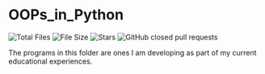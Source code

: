 # OOPs_in_Python

![Total Files](https://img.shields.io/github/directory-file-count/jge162/OOP_in_Python?color=4078c0&style=for-the-badge)
![File Size](https://img.shields.io/github/repo-size/jge162/OOP_in_Python?color=4078c0&style=for-the-badge)
![Stars](https://img.shields.io/github/stars/jge162/OOP_in_Python?color=4078c0&style=for-the-badge) 
![GitHub closed pull requests](https://img.shields.io/github/issues-pr-closed/jge162/OOP_in_Python?color=red&label=Closed%20Pull%20requests&logo=GitHub&style=for-the-badge)

The programs in this folder are ones I am developing 
as part of my current educational experiences.

